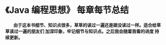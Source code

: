 # 《Java 编程思想》 每章每节总结

####   &nbsp;&nbsp;&nbsp;&nbsp;&nbsp;&nbsp;&nbsp;&nbsp;由于这本书细节、知识点很多，草草的读过一遍还是跟没读过一样。适合给草草读过一遍的朋友们 加深印象，牢记细节与知识点。之后我会随着我看的进度 持续更新。